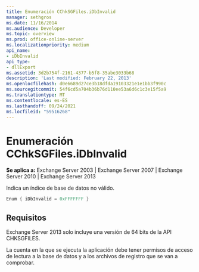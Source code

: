 ```yaml
---
title: Enumeración CChkSGFiles.iDbInvalid
manager: sethgros
ms.date: 11/16/2014
ms.audience: Developer
ms.topic: overview
ms.prod: office-online-server
ms.localizationpriority: medium
api_name:
- iDbInvalid
api_type:
- dllExport
ms.assetid: 3d2b754f-2161-4377-b5f8-35abe3033b68
description: 'Last modified: February 22, 2013'
ms.openlocfilehash: d0e6689d27ce3b18dfda19103321e1e1bb3f990c
ms.sourcegitcommit: 54f6cd5a704b36b76d110ee53a6d6c1c3e15f5a9
ms.translationtype: MT
ms.contentlocale: es-ES
ms.lasthandoff: 09/24/2021
ms.locfileid: "59516268"
---
```

# <a name="cchksgfilesidbinvalid-enumeration"></a>Enumeración CChkSGFiles.iDbInvalid

**Se aplica a:** Exchange Server 2003 | Exchange Server 2007 | Exchange Server 2010 | Exchange Server 2013
  
Indica un índice de base de datos no válido.
  
```cs
Enum { iDbInvalid = 0xFFFFFFF }

```

## <a name="requirements"></a>Requisitos

Exchange Server 2013 solo incluye una versión de 64 bits de la API CHKSGFILES.
  
La cuenta en la que se ejecuta la aplicación debe tener permisos de acceso de lectura a la base de datos y a los archivos de registro que se van a comprobar.
  


